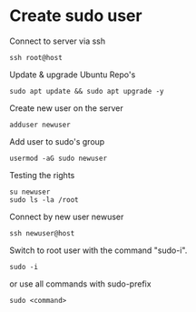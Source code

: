 # Create sudo user

Connect to server via ssh

    ssh root@host

Update & upgrade Ubuntu Repo's

    sudo apt update && sudo apt upgrade -y

Create new user on the server

    adduser newuser

Add user to sudo's group

    usermod -aG sudo newuser

Testing the rights

    su newuser
    sudo ls -la /root

Connect by new user newuser

    ssh newuser@host

Switch to root user with the command "sudo-i".
    
    sudo -i

or use all commands with sudo-prefix

    sudo <command>